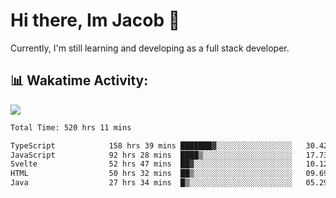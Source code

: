 # Hi there, Im Jacob 👋
Currently, I'm still learning and developing as a full stack developer.

## 📊 Wakatime Activity:

![](https://wakatime.com/share/@bfeff6fe-7f39-433c-bc17-53e716b9a274/c1084c79-5b1a-4658-a9e1-8a8ffabbc873.svg)

<!--START_SECTION:waka-->

```txt
Total Time: 520 hrs 11 mins

TypeScript            158 hrs 39 mins ███████▓░░░░░░░░░░░░░░░░░   30.42 %
JavaScript            92 hrs 28 mins  ████▒░░░░░░░░░░░░░░░░░░░░   17.73 %
Svelte                52 hrs 47 mins  ██▓░░░░░░░░░░░░░░░░░░░░░░   10.12 %
HTML                  50 hrs 32 mins  ██▒░░░░░░░░░░░░░░░░░░░░░░   09.69 %
Java                  27 hrs 34 mins  █▒░░░░░░░░░░░░░░░░░░░░░░░   05.29 %
```

<!--END_SECTION:waka-->
